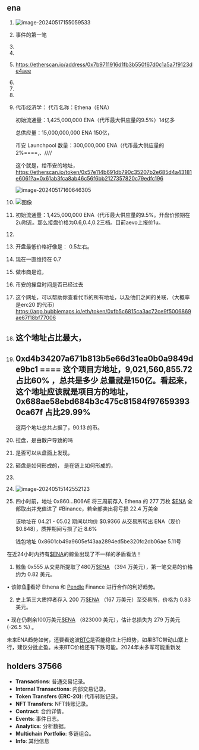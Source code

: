 ## ena 

1. ![image-20240517155059533](ena/image-20240517155059533.png)

2. 事件的第一笔

3. 

4. 

5. https://etherscan.io/address/0x7b9711916d1fb3b550f67d0c1a5a7f9123de4aee

6. 

7. 

8. 

9. 代币经济学： 代币名称：Ethena（ENA）

   初始流通量：1,425,000,000 ENA（代币最大供应量的9.5%）14亿多

   总供应量：15,000,000,000 ENA  150亿，

   币安 Launchpool 数量：300,000,000 ENA（代币最大供应量的2%====,、////

   这个就是，给币安的地址，https://etherscan.io/token/0x57e114b691db790c35207b2e685d4a43181e6061?a=0x61ab3fca8ab46c56f6bb2127357820c79edfc196

   ![image-20240517160646305](ena/image-20240517160646305.png)

10. ![图像](https://pbs.twimg.com/media/GJ5gJWZbwAApI-7?format=png&name=medium)

11. 初始流通量：1,425,000,000 ENA（代币最大供应量的9.5%。开盘价预期在2u附近。那么接盘价格为0.6,0.4,0.2三档。目前aevo上报价1u。

12. 

13. 开盘最低价格好像是： 0.5左右。

14. 现在一直维持在  0.7

15. 做市商是谁，

16. 币安的操盘时间是否已经过去

17. 这个网址，可以帮助你查看代币的所有地址，以及他们之间的关联，（大概率是erc20 的代币）https://app.bubblemaps.io/eth/token/0xfb5c6815ca3ac72ce9f5006869ae67f18bf77006

18. ## 这个地址占比最大，   

19. ## 0xd4b34207a671b813b5e66d31ea0b0a9849de9bc1  ==== 这个项目方地址，9,021,560,855.72   占比60% ，总共是多少  总量就是150亿。看起来，这个地址应该就是项目方的地址， 0x688ae58ebd684b3c475c81584f976593930ca67f   占比29.99%  

     这两个地址总共占据了，90.13 的币。

20. 拉盘，是由散户导致的吗

21. 是否可以从盘面上发现，

22. 砸盘是如何形成的， 是在链上如何形成的，

23. 

24. ![image-20240515142552123](ena/image-20240515142552123.png)

25. 四小时前，地址 0x860...B06AE 将三周前存入 Ethena 的 277 万枚 [$ENA](https://www.binance.com/zh-CN/trade/ENA_USDT?contentId=7958369921033) 全部取出并充值进了 #Binance，若全部卖出将亏损 22.4 万美金    

     

     该地址在 04.21 - 05.02 期间以均价 $0.9366 从交易所转出 ENA（现价 $0.848），质押期间亏损了近 8.6%  

     

     钱包地址 0x8601cb49a9605ef43aa2894ed5be320fc2db06ae   5.11号





在近24小时内持有[$ENA](https://www.binance.com/zh-CN/trade/ENA_USDT?contentId=8039064698378)的鲸鱼出现了不一样的矛盾看法！



1. 鲸鱼 0x555 从交易所提取了480万[$ENA](https://www.binance.com/zh-CN/trade/ENA_USDT?contentId=8039064698378) （394 万美元），第一笔交易的价格约为 0.82 美元。

• 该鲸鱼🐳看好 Ethena 和 [Pendle](https://www.binance.com/zh-CN/trade/Pendle_USDT?contentId=8039064698378) Finance 进行合作的利好趋势。



2. 史上第三大质押者存入 200 万[$ENA](https://www.binance.com/zh-CN/trade/ENA_USDT?contentId=8039064698378) （167 万美元）至交易所，价格为 0.83美元。

• 现在仍剩余100万美元[$ENA](https://www.binance.com/zh-CN/trade/ENA_USDT?contentId=8039064698378) （823000 美元），估计总损失为 279 万美元 (-26.5 %) 。



未来ENA趋势如何，还要看这波[BTC](https://www.binance.com/zh-CN/trade/BTC_USDT?contentId=8039064698378)是否能稳住上行趋势，如果BTC带动山寨上行，建议分批止盈。未来BTC价格还有下跌可能。2024年末多军可能重新发

##  holders  37566





- **Transactions**: 普通交易记录。
- **Internal Transactions**: 内部交易记录。
- **Token Transfers (ERC-20)**: 代币转账记录。
- **NFT Transfers**: NFT转账记录。
- **Contract**: 合约详情。
- **Events**: 事件日志。
- **Analytics**: 分析数据。
- **Multichain Portfolio**: 多链组合。
- **Info**: 其他信息
